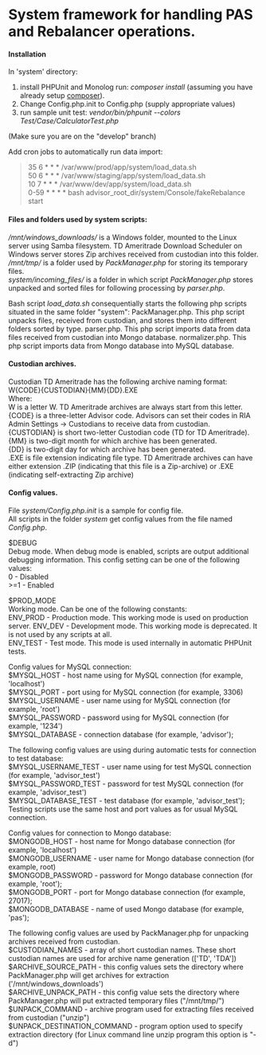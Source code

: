# System framework for handling PAS and Rebalancer operations. #

#### Installation ####
In 'system' directory:

1. install PHPUnit and Monolog run: _composer install_ (assuming you have already setup [composer](http://getcomposer.org/)).
2. Change Config.php.init to Config.php (supply appropriate values)
3. run sample unit test: _vendor/bin/phpunit --colors Test/Case/CalculatorTest.php_

(Make sure you are on the "develop" branch)

Add cron jobs to automatically run data import:  
> 35 6 \* \* \* /var/www/prod/app/system/load_data.sh  
> 50 6 \* \* \* /var/www/staging/app/system/load_data.sh  
> 10 7 \* \* \* /var/www/dev/app/system/load_data.sh  
> 0-59 \* \* \* \* bash advisor_root_dir/system/Console/fakeRebalance start  

#### Files and folders used by system scripts: ####
*/mnt/windows_downloads/* is a Windows folder, mounted to the Linux server using Samba filesystem. TD Ameritrade Download Scheduler on Windows server stores Zip 
archives received from custodian into this folder.  
*/mnt/tmp/* is a folder used by *PackManager.php* for storing its temporary files.  
*system/incoming_files/* is a folder in which script *PackManager.php* stores unpacked and sorted files for following processing by *parser.php*.  

Bash script *load_data.sh* consequentially starts the following php scripts situated in the same folder "system":
PackManager.php. This php script unpacks files, received from custodian, and stores them into different folders sorted by type. 
parser.php. This php script imports data from data files received from custodian into Mongo database. 
normalizer.php. This php script imports data from Mongo database into MySQL database. 

#### Custodian archives. ####
Custodian TD Ameritrade has the following archive naming format:  
W{CODE}{CUSTODIAN}{MM}{DD}.EXE  
Where:  
W is a letter W. TD Ameritrade archives are always start from this letter.  
{CODE} is a three-letter Advisor code. Advisors can set their codes in RIA Admin Settings -> Custodians to receive data from custodian.  
{CUSTODIAN} is short two-letter Custodian code (TD for TD Ameritrade).  
{MM} is two-digit month for which archive has been generated.  
{DD} is two-digit day for which archive has been generated.  
.EXE is file extension indicating file type. TD Ameritrade archives can have either extension .ZIP (indicating that this file is a Zip-archive) or .EXE (indicating 
self-extracting Zip archive) 
 
#### Config values. ####
File *system/Config.php.init* is a sample for config file.  
All scripts in the folder *system* get config values from the file named *Config.php*.  

$DEBUG  
Debug mode. When debug mode is enabled, scripts are output additional debugging information. This config setting can be one of the following values:  
0 - Disabled  
\>=1 - Enabled  

$PROD_MODE  
Working mode. Can be one of the following constants:  
ENV_PROD - Production mode. This working mode is used on production server.
ENV_DEV - Development mode. This working mode is deprecated. It is not used by any scripts at all.  
ENV_TEST - Test mode. This mode is used internally in automatic PHPUnit tests.  

Config values for MySQL connection:  
$MYSQL_HOST - host name using for MySQL connection (for example, 'localhost')  
$MYSQL_PORT - port using for MySQL connection (for example, 3306)  
$MYSQL_USERNAME - user name using for MySQL connection (for example, 'root')  
$MYSQL_PASSWORD - password using for MySQL connection (for example, '1234')  
$MYSQL_DATABASE - connection database (for example, 'advisor');  

The following config values are using during automatic tests for connection to test database:  
$MYSQL_USERNAME_TEST - user name using for test MySQL connection (for example, 'advisor_test')  
$MYSQL_PASSWORD_TEST - password for test MySQL connection (for example, 'advisor_test')  
$MYSQL_DATABASE_TEST - test database (for example, 'advisor_test');  
Testing scripts use the same host and port values as for usual MySQL connection.  

Config values for connection to Mongo database:  
$MONGODB_HOST - host name for Mongo database connection (for example, 'localhost')  
$MONGODB_USERNAME - user name for Mongo database connection (for example, root)  
$MONGODB_PASSWORD - password for Mongo database connection (for example, 'root');  
$MONGODB_PORT - port for Mongo database connection (for example, 27017);  
$MONGODB_DATABASE - name of used Mongo database (for example, 'pas');  

The following config values are used by PackManager.php for unpacking archives received from custodian.  
$CUSTODIAN_NAMES - array of short custodian names. These short custodian names are used for archive name generation (['TD', 'TDA'])  
$ARCHIVE_SOURCE_PATH - this config values sets the directory where PackManager.php will get archives for extraction ('/mnt/windows_downloads')  
$ARCHIVE_UNPACK_PATH - this config value sets the directory where PackManager.php will put extracted temporary files ("/mnt/tmp/")  
$UNPACK_COMMAND - archive program used for extracting files received from custodian ("unzip")  
$UNPACK_DESTINATION_COMMAND - program option used to specify extraction directory (for Linux command line unzip program this option is "-d")